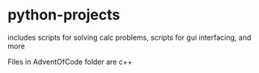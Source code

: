 # python-projects
includes scripts for solving calc problems, scripts for gui interfacing, and more

Files in AdventOfCode folder are c++
